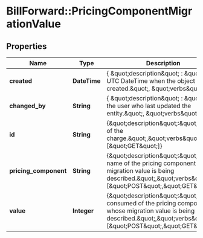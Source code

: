 # BillForward::PricingComponentMigrationValue

## Properties
Name | Type | Description | Notes
------------ | ------------- | ------------- | -------------
**created** | **DateTime** | { \&quot;description\&quot; : \&quot;The UTC DateTime when the object was created.\&quot;, \&quot;verbs\&quot;:[] } | [optional] 
**changed_by** | **String** | { \&quot;description\&quot; : \&quot;ID of the user who last updated the entity.\&quot;, \&quot;verbs\&quot;:[] } | [optional] 
**id** | **String** | {\&quot;description\&quot;:\&quot;The ID of the charge.\&quot;,\&quot;verbs\&quot;:[\&quot;GET\&quot;]} | [optional] 
**pricing_component** | **String** | {\&quot;description\&quot;:\&quot;ID or name of the pricing component whose migration value is being described.\&quot;,\&quot;verbs\&quot;:[\&quot;POST\&quot;,\&quot;GET\&quot;]} | 
**value** | **Integer** | {\&quot;description\&quot;:\&quot;Amount consumed of the pricing component whose migration value is being described.\&quot;,\&quot;verbs\&quot;:[\&quot;POST\&quot;,\&quot;GET\&quot;]} | 



